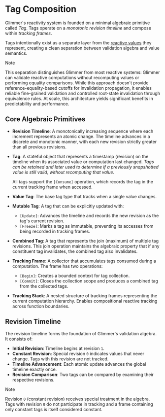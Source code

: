 # Tag Composition

Glimmer's reactivity system is founded on a minimal algebraic primitive called _Tag_. Tags operate on a _monotonic revision timeline_ and compose within _tracking frames_.

Tags intentionally exist as a separate layer from the [reactive values](./reactive-values.md) they represent, creating a clean separation between validation algebra and value semantics.

> [!NOTE]
>
> This separation distinguishes Glimmer from most reactive systems: Glimmer can validate reactive computations without recomputing values or performing equality comparisons. While this approach doesn't provide reference-equality-based cutoffs for invalidation propagation, it enables reliable fine-grained validation and controlled root-state invalidation through equivalence rules. At scale, this architecture yields significant benefits in predictability and performance.

## Core Algebraic Primitives

- **Revision Timeline**: A monotonically increasing sequence where each increment represents an atomic change. The timeline advances in a discrete and monotonic manner, with each new revision strictly greater than all previous revisions.

- **Tag**: A stateful object that represents a timestamp (revision) on the timeline when its
  associated value or computation last changed. _Tags can be retained and later used to determine if
  a previously snapshotted value is still valid, without recomputing that value._
  
  All tags support the `[Consume]` operation, which records the tag in the current tracking frame when accessed.

- **Value Tag**: <a id="value-tag"></a> The base tag type that tracks when a single value changes.

- **Mutable Tag**: A tag that can be explicitly updated with:
  - `[Update]`: Advances the timeline and records the new revision as the tag's current revision.
  - `[Freeze]`: Marks a tag as immutable, preventing its accesses from being recorded in tracking frames.

- **Combined Tag**: <a id="combined-tag"></a> A tag that represents the join (maximum) of multiple tag revisions. This join operation maintains the algebraic property that if any constituent tag invalidates, the combined tag also invalidates.

- **Tracking Frame**: A collector that accumulates tags consumed during a computation. The frame has
  two operations:
  - `[Begin]`: Creates a bounded context for tag collection.
  - `[Commit]`: Closes the collection scope and produces a combined tag from the collected tags.

- **Tracking Stack**: A nested structure of tracking frames representing the current computation hierarchy. Enables compositional reactive tracking across function boundaries.

## Revision Timeline

The revision timeline forms the foundation of Glimmer's validation algebra. It consists of:

- **Initial Revision**: Timeline begins at revision `1`.
- **Constant Revision**: Special revision `0` indicates values that never change. Tags with this revision are not tracked.
- **Timeline Advancement**: Each atomic update advances the global timeline exactly once.
- **Revision Comparison**: Two tags can be compared by examining their respective revisions.

> [!NOTE]
>
> Revision `0` (constant revision) receives special treatment in the algebra. Tags with revision `0` do not participate in tracking and a frame containing only constant tags is itself considered constant.
